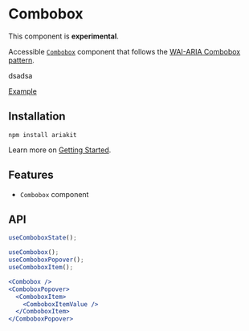 # Combobox

<p class="warn">
  This component is <strong>experimental</strong>.
</p>

Accessible [`Combobox`](/components/combobox) component that follows the [WAI-ARIA Combobox pattern](https://www.w3.org/TR/wai-aria-practices-1.2/#combobox).

dsadsa

<a href="./index.tsx" data-playground>Example</a>

## Installation

```
npm install ariakit
```

Learn more on [Getting Started](/guide/getting-started).

## Features

- `Combobox` component

## API

```jsx
useComboboxState();

useCombobox();
useComboboxPopover();
useComboboxItem();

<Combobox />
<ComboboxPopover>
  <ComboboxItem>
    <ComboboxItemValue />
  </ComboboxItem>
</ComboboxPopover>
```
